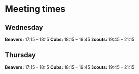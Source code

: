 # Meeting times

## Wednesday

**Beavers:** 17:15 – 18:15
**Cubs:** 18:15 – 19:45
**Scouts:** 19:45 – 21:15
          
## Thursday

**Beavers:** 17:15 – 18:15
**Cubs:** 18:15 – 19:45
**Scouts:** 19:45 – 21:15
